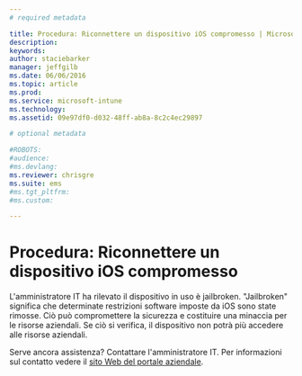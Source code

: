 ```yaml
---
# required metadata

title: Procedura: Riconnettere un dispositivo iOS compromesso | Microsoft Intune
description:
keywords:
author: staciebarker
manager: jeffgilb
ms.date: 06/06/2016
ms.topic: article
ms.prod:
ms.service: microsoft-intune
ms.technology:
ms.assetid: 09e97df0-d032-48ff-ab8a-8c2c4ec29897

# optional metadata

#ROBOTS:
#audience:
#ms.devlang:
ms.reviewer: chrisgre
ms.suite: ems
#ms.tgt_pltfrm:
#ms.custom:

---
```


# Procedura: Riconnettere un dispositivo iOS compromesso
L'amministratore IT ha rilevato il dispositivo in uso è jailbroken. "Jailbroken" significa che determinate restrizioni software imposte da iOS sono state rimosse. Ciò può compromettere la sicurezza e costituire una minaccia per le risorse aziendali. Se ciò si verifica, il dispositivo non potrà più accedere alle risorse aziendali.

Serve ancora assistenza? Contattare l'amministratore IT. Per informazioni sul contatto vedere il [sito Web del portale aziendale](http://portal.manage.microsoft.com).



<!--HONumber=Jun16_HO2-->


